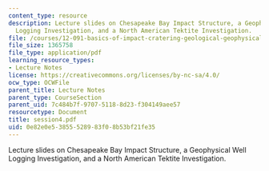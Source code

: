 ```yaml
---
content_type: resource
description: Lecture slides on Chesapeake Bay Impact Structure, a Geophysical Well
  Logging Investigation, and a North American Tektite Investigation.
file: /courses/12-091-basics-of-impact-cratering-geological-geophysical-geochemical-environmental-studies-of-some-impact-craters-of-the-earth-january-iap-2008/0e82e0e53855528983f08b53bf21fe35_session4.pdf
file_size: 1365758
file_type: application/pdf
learning_resource_types:
- Lecture Notes
license: https://creativecommons.org/licenses/by-nc-sa/4.0/
ocw_type: OCWFile
parent_title: Lecture Notes
parent_type: CourseSection
parent_uid: 7c484b7f-9707-5118-8d23-f304149aee57
resourcetype: Document
title: session4.pdf
uid: 0e82e0e5-3855-5289-83f0-8b53bf21fe35
---
```

Lecture slides on Chesapeake Bay Impact Structure, a Geophysical Well Logging Investigation, and a North American Tektite Investigation.